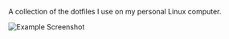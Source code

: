 A collection of the dotfiles I use on my personal Linux computer.

![Example Screenshot](https://i.imgur.com/0I2BsrL.png)
